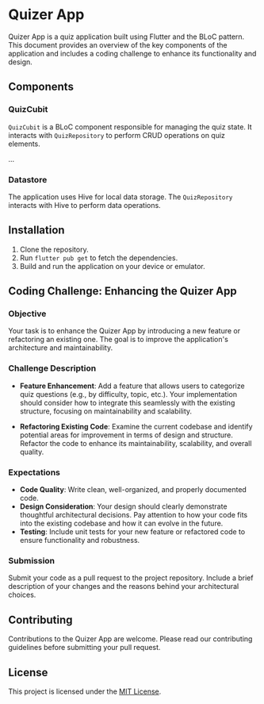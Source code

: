 # Quizer App

Quizer App is a quiz application built using Flutter and the BLoC pattern. This document provides an overview of the key components of the application and includes a coding challenge to enhance its functionality and design.

## Components

### QuizCubit

`QuizCubit` is a BLoC component responsible for managing the quiz state. It interacts with `QuizRepository` to perform CRUD operations on quiz elements.

...

### Datastore

The application uses Hive for local data storage. The `QuizRepository` interacts with Hive to perform data operations.

## Installation

1. Clone the repository.
2. Run `flutter pub get` to fetch the dependencies.
3. Build and run the application on your device or emulator.

## Coding Challenge: Enhancing the Quizer App

### Objective

Your task is to enhance the Quizer App by introducing a new feature or refactoring an existing one. The goal is to improve the application's architecture and maintainability.

### Challenge Description

- **Feature Enhancement**: Add a feature that allows users to categorize quiz questions (e.g., by difficulty, topic, etc.). Your implementation should consider how to integrate this seamlessly with the existing structure, focusing on maintainability and scalability.

- **Refactoring Existing Code**: Examine the current codebase and identify potential areas for improvement in terms of design and structure. Refactor the code to enhance its maintainability, scalability, and overall quality.

### Expectations

- **Code Quality**: Write clean, well-organized, and properly documented code.
- **Design Consideration**: Your design should clearly demonstrate thoughtful architectural decisions. Pay attention to how your code fits into the existing codebase and how it can evolve in the future.
- **Testing**: Include unit tests for your new feature or refactored code to ensure functionality and robustness.

### Submission

Submit your code as a pull request to the project repository. Include a brief description of your changes and the reasons behind your architectural choices.

## Contributing

Contributions to the Quizer App are welcome. Please read our contributing guidelines before submitting your pull request.

## License

This project is licensed under the [MIT License](LICENSE).
